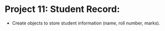 # Project 11: Student Record:

- Create objects to store student information (name, roll number,
marks).
